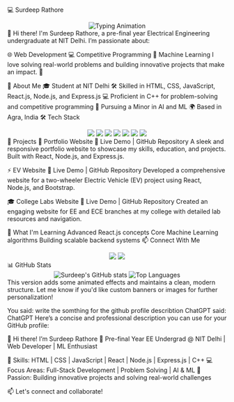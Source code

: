 💻 Surdeep Rathore
<div align="center"> <img src="https://readme-typing-svg.demolab.com?font=Fira+Code&size=22&pause=1000&color=36BCF7&center=true&vCenter=true&width=440&lines=Web+Developer;Problem+Solver;Tech+Enthusiast;Innovative+Learner" alt="Typing Animation" /> </div>
👋 Hi there!
I'm Surdeep Rathore, a pre-final year Electrical Engineering undergraduate at NIT Delhi. I’m passionate about:

🌐 Web Development
💻 Competitive Programming
🤖 Machine Learning
I love solving real-world problems and building innovative projects that make an impact. 🚀

🌟 About Me
🎓 Student at NIT Delhi
🛠️ Skilled in HTML, CSS, JavaScript, React.js, Node.js, and Express.js
💻 Proficient in C++ for problem-solving and competitive programming
🤖 Pursuing a Minor in AI and ML
🌍 Based in Agra, India
🛠️ Tech Stack
<div align="center"> <img src="https://img.shields.io/badge/HTML5-E34F26?style=for-the-badge&logo=html5&logoColor=white" /> <img src="https://img.shields.io/badge/CSS3-1572B6?style=for-the-badge&logo=css3&logoColor=white" /> <img src="https://img.shields.io/badge/JavaScript-F7DF1E?style=for-the-badge&logo=javascript&logoColor=black" /> <img src="https://img.shields.io/badge/React-61DAFB?style=for-the-badge&logo=react&logoColor=black" /> <img src="https://img.shields.io/badge/Node.js-339933?style=for-the-badge&logo=node.js&logoColor=white" /> <img src="https://img.shields.io/badge/Express.js-000000?style=for-the-badge&logo=express&logoColor=white" /> <img src="https://img.shields.io/badge/C++-00599C?style=for-the-badge&logo=c%2B%2B&logoColor=white" /> </div>
📂 Projects
🚀 Portfolio Website
🔗 Live Demo | GitHub Repository
A sleek and responsive portfolio website to showcase my skills, education, and projects. Built with React, Node.js, and Express.js.

⚡ EV Website
🔗 Live Demo | GitHub Repository
Developed a comprehensive website for a two-wheeler Electric Vehicle (EV) project using React, Node.js, and Bootstrap.

🎓 College Labs Website
🔗 Live Demo | GitHub Repository
Created an engaging website for EE and ECE branches at my college with detailed lab resources and navigation.

🌱 What I'm Learning
Advanced React.js concepts
Core Machine Learning algorithms
Building scalable backend systems
📫 Connect With Me
<div align="center"> <a href="https://www.linkedin.com/in/surdeep-rathore04/" target="_blank"><img src="https://img.shields.io/badge/LinkedIn-0A66C2?style=for-the-badge&logo=linkedin&logoColor=white" /></a> <a href="mailto:sudeeprathore98@gmail.com" target="_blank"><img src="https://img.shields.io/badge/Email-D14836?style=for-the-badge&logo=gmail&logoColor=white" /></a> </div>
📊 GitHub Stats
<div align="center"> <img src="https://github-readme-stats.vercel.app/api?username=SurdeepRathore&show_icons=true&theme=radical" alt="Surdeep's GitHub stats" /> <img src="https://github-readme-stats.vercel.app/api/top-langs/?username=SurdeepRathore&layout=compact&theme=radical" alt="Top Languages" /> </div>
This version adds some animated effects and maintains a clean, modern structure. Let me know if you'd like custom banners or images for further personalization!






You said:
write the somthing for the github profile describtion
ChatGPT said:
ChatGPT
Here’s a concise and professional description you can use for your GitHub profile:

🌟 Hi there! I’m Surdeep Rathore
🚀 Pre-final Year EE Undergrad @ NIT Delhi | Web Developer | ML Enthusiast

🔧 Skills: HTML | CSS | JavaScript | React | Node.js | Express.js | C++
💻 Focus Areas: Full-Stack Development | Problem Solving | AI & ML
🎯 Passion: Building innovative projects and solving real-world challenges

📫 Let's connect and collaborate!
